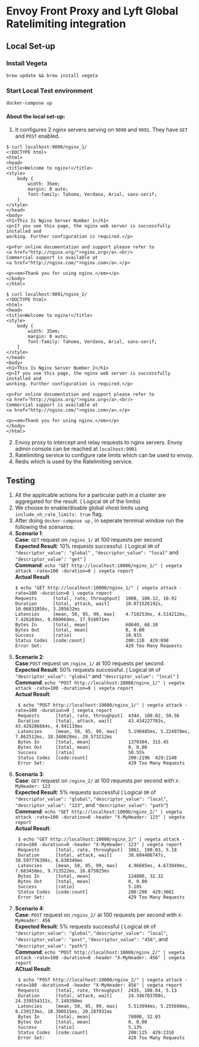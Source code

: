 # Envoy Front Proxy and Lyft Global Ratelimiting integration


## Local Set-up

### Install Vegeta
```
brew update && brew install vegeta
```

### Start Local Test environment

```
docker-compose up
```

#### About the local set-up:

1. It configures 2 nginx servers serving on `9090` and `9091`. They have `GET` and `POST` enabled. 
```
$ curl localhost:9090/nginx_1/
<!DOCTYPE html>
<html>
<head>
<title>Welcome to nginx!</title>
<style>
    body {
        width: 35em;
        margin: 0 auto;
        font-family: Tahoma, Verdana, Arial, sans-serif;
    }
</style>
</head>
<body>
<h1>This Is Nginx Server Number 1</h1>
<p>If you see this page, the nginx web server is successfully installed and
working. Further configuration is required.</p>

<p>For online documentation and support please refer to
<a href="http://nginx.org/">nginx.org</a>.<br/>
Commercial support is available at
<a href="http://nginx.com/">nginx.com</a>.</p>

<p><em>Thank you for using nginx.</em></p>
</body>
</html>

```
```
$ curl localhost:9091/nginx_2/
<!DOCTYPE html>
<html>
<head>
<title>Welcome to nginx!</title>
<style>
    body {
        width: 35em;
        margin: 0 auto;
        font-family: Tahoma, Verdana, Arial, sans-serif;
    }
</style>
</head>
<body>
<h1>This Is Nginx Server Number 2</h1>
<p>If you see this page, the nginx web server is successfully installed and
working. Further configuration is required.</p>

<p>For online documentation and support please refer to
<a href="http://nginx.org/">nginx.org</a>.<br/>
Commercial support is available at
<a href="http://nginx.com/">nginx.com</a>.</p>

<p><em>Thank you for using nginx.</em></p>
</body>
</html>

```

2. Envoy proxy to intercept and relay requests to nginx servers. Envoy admin console can be reached at `localhost:9901`
3. Ratelimiting service to configure rate limits which can be used to envoy. 
4. Redis which is used by the Ratelimiting service.


## Testing

1. All the applicable actions for a particular path in a cluster are aggregated for the result. ( Logical `OR` of the limits)
2. We choose to enable/disable global vhost limits using `include_vh_rate_limits: true` flag. 
3. After doing `docker-compose up` , in seperate terminal window run the following the scenarios:
4. **Scenario 1**:  
    **Case**: `GET` request on `/nginx_1/` at 100 requests per second     
    **Expected Result**: 10% requests successful. ( Logical `OR` of `"descriptor_value": "global"` , `"descriptor_value": "local"`  and `"descriptor_value": "get"` )   
    **Command**: `echo "GET http://localhost:10000/nginx_1/" | vegeta attack -rate=100 -duration=0 | vegeta report`  
    **Actual Result**  
    ```
    $ echo "GET http://localhost:10000/nginx_1/" | vegeta attack -rate=100 -duration=0 | vegeta report
    Requests      [total, rate, throughput]  1008, 100.12, 10.92
    Duration      [total, attack, wait]      10.071526192s, 10.06832056s, 3.205632ms
    Latencies     [mean, 50, 95, 99, max]    4.718253ms, 4.514212ms, 7.426103ms, 9.089064ms, 17.916071ms
    Bytes In      [total, mean]              68640, 68.10
    Bytes Out     [total, mean]              0, 0.00
    Success       [ratio]                    10.91%
    Status Codes  [code:count]               200:110  429:898  
    Error Set:                               429 Too Many Requests

    ```
5. **Scenario 2**:   
    **Case**:`POST` request on `/nginx_1/` at 100 requests per second.  
   **Expected Result**: 50% requests successful. ( Logical `OR` of `"descriptor_value": "global"` and `"descriptor_value": "local"` )  
   **Command**: `echo "POST http://localhost:10000/nginx_1/" | vegeta attack -rate=100 -duration=0 | vegeta report`  
   **Actual Result**:  
   ```
    $ echo "POST http://localhost:10000/nginx_1/" | vegeta attack -rate=100 -duration=0 | vegeta report
    Requests      [total, rate, throughput]  4344, 100.02, 50.56
    Duration      [total, attack, wait]      43.434227783s, 43.429286664s, 4.941119ms
    Latencies     [mean, 50, 95, 99, max]    5.190485ms, 5.224978ms, 7.862512ms, 10.340628ms, 20.573212ms
    Bytes In      [total, mean]              1370304, 315.45
    Bytes Out     [total, mean]              0, 0.00
    Success       [ratio]                    50.55%
    Status Codes  [code:count]               200:2196  429:2148  
    Error Set:                               429 Too Many Requests

   ```
6. **Scenario 3**:  
   **Case**: `GET` request on `/nginx_2/` at 100 requests per second with `X-MyHeader: 123`  
   **Expected Result**: 5% requests successful ( Logical `OR` of `"descriptor_value": "global"`, `"descriptor_value": "local"`, `"descriptor_value": "123"`, and `"descriptor_value": "path"`)  
   **Command**: `echo "GET http://localhost:10000/nginx_2/" | vegeta attack -rate=100 -duration=0 -header "X-MyHeader: 123" | vegeta report`  
   **Actual Result**:  
   ```
    $ echo "GET http://localhost:10000/nginx_2/" | vegeta attack -rate=100 -duration=0 -header "X-MyHeader: 123" | vegeta report
    Requests      [total, rate, throughput]  3861, 100.03, 5.18
    Duration      [total, attack, wait]      38.604406747s, 38.597776398s, 6.630349ms
    Latencies     [mean, 50, 95, 99, max]    4.96685ms, 4.673049ms, 7.683458ms, 9.713522ms, 16.875025ms
    Bytes In      [total, mean]              124800, 32.32
    Bytes Out     [total, mean]              0, 0.00
    Success       [ratio]                    5.18%
    Status Codes  [code:count]               200:200  429:3661  
    Error Set:                               429 Too Many Requests  
   ```
7. **Scenario 4**:  
   **Case**: `POST` request on `/nginx_2/` at 100 requests per second with `X-MyHeader: 456`  
   **Expected Result**: 5% requests successful ( Logical `OR` of `"descriptor_value": "global"`, `"descriptor_value": "local"`, `"descriptor_value": "post"`, `"descriptor_value": "456"`, and `"descriptor_value": "path"`)  
   **Command**: `echo "POST http://localhost:10000/nginx_2/" | vegeta attack -rate=100 -duration=0 -header "X-MyHeader: 456" | vegeta report`  
   **ACtual Result**:  
   ```
    $ echo "POST http://localhost:10000/nginx_2/" | vegeta attack -rate=100 -duration=0 -header "X-MyHeader: 456" | vegeta report
    Requests      [total, rate, throughput]  2435, 100.04, 5.13
    Duration      [total, attack, wait]      24.346703709s, 24.339554311s, 7.149398ms
    Latencies     [mean, 50, 95, 99, max]    5.513994ms, 5.255698ms, 8.239173ms, 10.390515ms, 20.287931ms
    Bytes In      [total, mean]              78000, 32.03
    Bytes Out     [total, mean]              0, 0.00
    Success       [ratio]                    5.13%
    Status Codes  [code:count]               200:125  429:2310  
    Error Set:                               429 Too Many Requests

   ```

